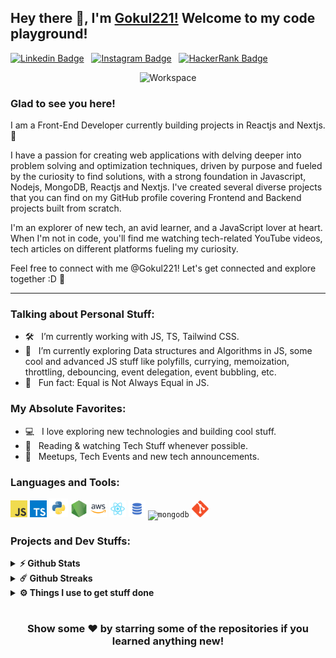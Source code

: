 ## Hey there 👋, I'm [Gokul221!](https://github.com/Gokul221/) Welcome to my code playground!

[![Linkedin Badge](https://img.shields.io/badge/-LinkedIn-0e76a8?style=flat-square&logo=Linkedin&logoColor=white)](https://linkedin.com/in/gokul-bhoi-3b8b39188) &nbsp;
[![Instagram Badge](https://img.shields.io/badge/-Instagram-e4405f?style=flat-square&logo=Instagram&logoColor=white)](https://instagram.com/gokul.b07/) &nbsp;
[![HackerRank Badge](https://img.shields.io/badge/-HackerRank-2EC866?style=flat-square&logo=HackerRank&logoColor=white)](https://www.hackerrank.com/priteshbhoi69)

<div align="center">
  <img src="https://github.com/SP-XD/SP-XD/blob/main/images/dev-working_rounded.gif?raw=true" href="https://github.com/sp-xd" alt="Workspace"  width="40%"/><br>
</div>

### Glad to see you here! 
I am a Front-End Developer currently building projects in Reactjs and Nextjs. 🚀

I have a passion for creating web applications with delving deeper into problem solving and optimization techniques, driven by purpose and fueled by the curiosity to find solutions, with a strong foundation in Javascript, Nodejs, MongoDB, Reactjs and Nextjs. I've created several diverse projects that you can find on my GitHub profile covering Frontend and Backend projects built from scratch.

I'm an explorer of new tech, an avid learner, and a JavaScript lover at heart. When I'm not in code, you'll find me watching tech-related YouTube videos, tech articles on different platforms fueling my curiosity.

Feel free to connect with me @Gokul221! Let's get connected and explore together :D 🌟

<hr>

### Talking about Personal Stuff:

- 🛠 &nbsp; I’m currently working with JS, TS, Tailwind CSS.
- 🚀 &nbsp; I’m currently exploring Data structures and Algorithms in JS, some cool and advanced JS stuff like polyfills, currying, memoization, throttling, debouncing, event delegation, event bubbling, etc.
- 👾 &nbsp; Fun fact: Equal is Not Always Equal in JS.

### My Absolute Favorites:

- 💻 &nbsp; I love exploring new technologies and building cool stuff.
- 📰 &nbsp; Reading & watching Tech Stuff whenever possible.
- 🍕 &nbsp; Meetups, Tech Events and new tech announcements.

### Languages and Tools:

<code><img height="27" src="https://raw.githubusercontent.com/github/explore/80688e429a7d4ef2fca1e82350fe8e3517d3494d/topics/javascript/javascript.png" alt="javascript"></code>
<code><img height="27" src="https://raw.githubusercontent.com/github/explore/80688e429a7d4ef2fca1e82350fe8e3517d3494d/topics/typescript/typescript.png" alt="typescript"></code>
<code><img height="30" src="https://raw.githubusercontent.com/github/explore/80688e429a7d4ef2fca1e82350fe8e3517d3494d/topics/python/python.png" alt="python"></code>
<code><img height="27" src="https://raw.githubusercontent.com/github/explore/80688e429a7d4ef2fca1e82350fe8e3517d3494d/topics/nodejs/nodejs.png" alt="nodejs"></code>
<code><img height="27" src="https://raw.githubusercontent.com/github/explore/80688e429a7d4ef2fca1e82350fe8e3517d3494d/topics/aws/aws.png" alt="aws"></code>
<code><img height="27" src="https://raw.githubusercontent.com/github/explore/80688e429a7d4ef2fca1e82350fe8e3517d3494d/topics/react/react.png" alt="react"></code>
<code><img height="27" src="https://raw.githubusercontent.com/github/explore/80688e429a7d4ef2fca1e82350fe8e3517d3494d/topics/sql/sql.png" alt="sql"></code>
<code><img height="27" src="https://encrypted-tbn0.gstatic.com/images?q=tbn%3AANd9GcSTTzPAw-55ssm1Im594xYZ9eRQu2JylrkYLg&usqp=CAU" alt="mongodb"></code>
<code><img height="27" src="https://raw.githubusercontent.com/devicons/devicon/master/icons/git/git-original.svg" alt="git"></code>

### Projects and Dev Stuffs:

<details>
  <summary><b>⚡ Github Stats</b></summary>

  <br />
  <img height="180em" src="https://github-readme-stats.vercel.app/api?username=Gokul221&show_icons=true&hide_border=true&&count_private=true&include_all_commits=true" />
  <img height="180em" src="https://github-readme-stats.vercel.app/api/top-langs/?username=Gokul221&exclude_repo=KNN-Image-Classification&show_icons=true&hide_border=true&layout=compact&langs_count=8"/>
</details>

<details>
  <summary><b>☄️ Github Streaks</b></summary>

  <br />
  <img height="180em" src="https://github-readme-streak-stats.herokuapp.com/?user=Gokul221&hide_border=true" />
</details>

<details>
  <br />
  <summary><b>⚙️ Things I use to get stuff done</b></summary>
  	<ul>
  	    <li><b>OS:</b> macOS 15 Sequoia</li>
	    <li><b>Laptop: </b> Macbook Air M1</li>
  	    <li><b>Browser: </b> Chrome & Safari</li>
	    <li><b>Terminal: </b> Warp Terminal (really cool! with AI auto complete and copilot) & mac Terminal</li>
	    <li><b>Code Editor:</b> VSCode, Webstorm (new favorite)</li>
 	    <li><b>Other Tools:</b> Postman, Notion, Figma, Pieces OS</li>
	    <li><b>To Stay Updated:</b> Mostly YouTube videos along with TechCrunch, Medium blogs </li>
	</ul>
</details>

#

<div align="center">

### Show some ❤️ by starring some of the repositories if you learned anything new!

</div>
